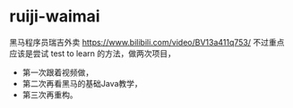 # ruiji-waimai

黑马程序员瑞吉外卖 https://www.bilibili.com/video/BV13a411q753/
不过重点应该是尝试 test to learn 的方法，做两次项目，

- 第一次跟着视频做，
- 第二次再看黑马的基础Java教学，
- 第三次再重构。

